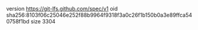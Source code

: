 version https://git-lfs.github.com/spec/v1
oid sha256:8103f06c25046e252f88b9964f9318f3a0c26f1b150b0a3e89ffca540758f1bd
size 3304

